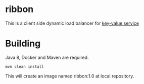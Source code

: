 # ribbon
This is a client side dynamic load balancer for [key-value service](https://github.com/ashishk20/key-value) 

# Building

Java 8, Docker and Maven are required.

`mvn clean install`

This will create an image named ribbon:1.0 at local repository. 

